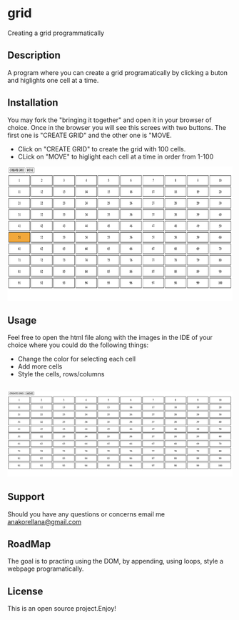 # grid
Creating a grid programmatically 

<h2>Description</h2>

A program where you can create a grid programatically by clicking a buton and higlights one cell at a time. 


<h2>Installation</h2>
You may fork the "bringing it together"  and open it in your browser of choice. Once in the browser you will see this screes with two buttons.
The first one is "CREATE GRID" and the other one is "MOVE. 

+ Click on "CREATE GRID" to create the grid with 100 cells.
+ CLick on "MOVE" to higlight each cell at a time in order from 1-100


<img src="grid.png" height="300"/>
<br>

<h2>Usage</h2>


Feel free to open the html file along with the images in the IDE of your choice where you could do the following things:

+ Change the color for selecting each cell
+ Add more cells
+ Style the cells, rows/columns

<br>
<img src="grid2.png">

<h2>Support</h2>

Should you have any questions or concerns email me anakorellana@gmail.com

<h2>RoadMap</h2>

The goal is to practing using the DOM, by appending, using loops, style a webpage programatically.

<h2>License</h2>

This is an open source project.Enjoy!

